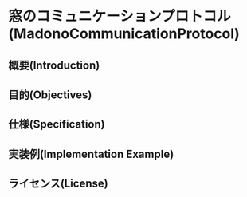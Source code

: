 # 窓のコミュニケーションプロトコル(MadonoCommunicationProtocol)

## 概要(Introduction)
## 目的(Objectives)
## 仕様(Specification)
## 実装例(Implementation Example)
## ライセンス(License)
